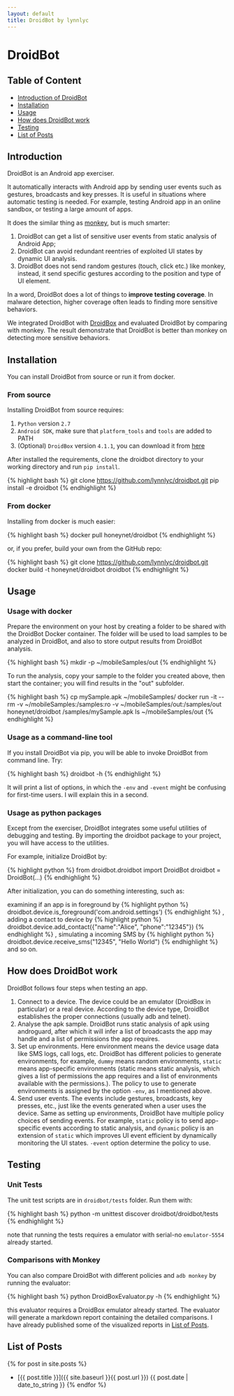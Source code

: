 ```yaml
---
layout: default
title: DroidBot by lynnlyc
---
```


# DroidBot

## Table of Content

+ [Introduction of DroidBot](#introduction)
+ [Installation](#installation)
+ [Usage](#usage)
+ [How does DroidBot work](#how-does-droidbot-work)
+ [Testing](#testing)
+ [List of Posts](#list-of-posts)

## Introduction
DroidBot is an Android app exerciser.

It automatically interacts with Android app by sending user events such as gestures, broadcasts and key presses.
It is useful in situations where automatic testing is needed. 
For example, testing Android app in an online sandbox, or testing a large amount of apps.

It does the similar thing as [monkey](http://developer.android.com/tools/help/monkey.html), but is much smarter:

1. DroidBot can get a list of sensitive user events from static analysis of Android App;
2. DroidBot can avoid redundant reentries of exploited UI states by dynamic UI analysis.
3. DroidBot does not send random gestures (touch, click etc.) like monkey, instead, 
it send specific gestures according to the position and type of UI element.

In a word, DroidBot does a lot of things to **improve testing coverage**.
In malware detection, higher coverage often leads to finding more sensitive behaviors.

We integrated DroidBot with [DroidBox](https://github.com/pjlantz/droidbox)
and evaluated DroidBot by comparing with monkey. 
The result demonstrate that DroidBot is better than monkey on detecting more sensitive behaviors.

## Installation
You can install DroidBot from source or run it from docker.

### From source

Installing DroidBot from source requires:

1. `Python` version `2.7`
2. `Android SDK`, make sure that `platform_tools` and `tools` are added to PATH
3. (Optional) `DroidBox` version `4.1.1`, 
you can download it from [here](http://droidbox.googlecode.com/files/DroidBox411RC.tar.gz)

After installed the requirements, clone the droidbot directory to your working directory and run `pip install`.

{% highlight bash %}
git clone https://github.com/lynnlyc/droidbot.git
pip install -e droidbot
{% endhighlight %}

### From docker

Installing from docker is much easier:

{% highlight bash %}
docker pull honeynet/droidbot
{% endhighlight %}

or, if you prefer, build your own from the GitHub repo:

{% highlight bash %}
git clone https://github.com/lynnlyc/droidbot.git
docker build -t honeynet/droidbot droidbot
{% endhighlight %}

## Usage

### Usage with docker
Prepare the environment on your host by creating a folder to be shared with the DroidBot Docker container. 
The folder will be used to load samples to be analyzed in DroidBot, 
and also to store output results from DroidBot analysis.

{% highlight bash %}
mkdir -p ~/mobileSamples/out
{% endhighlight %}

To run the analysis, copy your sample to the folder you created above, 
then start the container; you will find results in the "out" subfolder.

{% highlight bash %}
cp mySample.apk ~/mobileSamples/
docker run -it --rm -v ~/mobileSamples:/samples:ro -v ~/mobileSamples/out:/samples/out honeynet/droidbot /samples/mySample.apk
ls ~/mobileSamples/out
{% endhighlight %}

### Usage as a command-line tool
If you install DroidBot via pip, you will be able to invoke DroidBot from command line. Try:

{% highlight bash %}
droidbot -h
{% endhighlight %}

It will print a list of options, in which the `-env` and `-event` might be confusing for first-time users.
I will explain this in a second.

### Usage as python packages
Except from the exerciser, DroidBot integrates some useful utilities of debugging and testing.
By importing the droidbot package to your project, you will have access to the utilities.

For example, initialize DroidBot by:

{% highlight python %}
from droidbot.droidbot import DroidBot
droidbot = DroidBot(...)
{% endhighlight %}

After initialization, you can do something interesting, such as:

examining if an app is in foreground by
{% highlight python %}
droidbot.device.is_foreground('com.android.settings')
{% endhighlight %}
, adding a contact to device by 
{% highlight python %}
droidbot.device.add_contact({"name":"Alice", "phone":"12345"})
{% endhighlight %}
, simulating a incoming SMS by
{% highlight python %}
droidbot.device.receive_sms("12345", "Hello World")
{% endhighlight %}
and so on.

## How does DroidBot work
DroidBot follows four steps when testing an app.

1. Connect to a device. The device could be an emulator (DroidBox in particular) or a real device. 
According to the device type, DroidBot establishes the proper connections (usually adb and telnet).
2. Analyse the apk sample. DroidBot runs static analysis of apk using androguard, 
after which it will infer a list of broadcasts the app may handle and a list of permissions the app requires.
3. Set up environments. Here environment means the device usage data like SMS logs, call logs, etc.
DroidBot has different policies to generate environments, for example, 
`dummy` means random environments, `static` means app-specific environments 
(static means static analysis, which gives a list of permissions the app requires 
and a list of environments available with the permissions.). 
The policy to use to generate environments is assigned by the option `-env`, as I mentioned above.
4. Send user events. The events include gestures, broadcasts, key presses, etc., 
just like the events generated when a user uses the device. 
Same as setting up environments, DroidBot have multiple policy choices of sending events. For example, 
`static` policy is to send app-specific events according to static analysis, and `dynamic` policy 
is an extension of `static` which improves UI event efficient by dynamically monitoring the UI states.
`-event` option determine the policy to use.

## Testing

### Unit Tests
The unit test scripts are in `droidbot/tests` folder. Run them with:

{% highlight bash %}
python -m unittest discover droidbot/droidbot/tests
{% endhighlight %}

note that running the tests requires a emulator with serial-no `emulator-5554` already started.

### Comparisons with Monkey
You can also compare DroidBot with different policies and `adb monkey` by running the evaluator:

{% highlight bash %}
python DroidBoxEvaluator.py -h
{% endhighlight %}

this evaluator requires a DroidBox emulator already started. 
The evaluator will generate a markdown report containing the detailed comparisons. 
I have already published some of the visualized reports in [List of Posts](list-of-posts).

## List of Posts

{% for post in site.posts %}
+ [{{ post.title }}]({{ site.baseurl }}{{ post.url }}) {{ post.date | date_to_string }} 
{% endfor %}